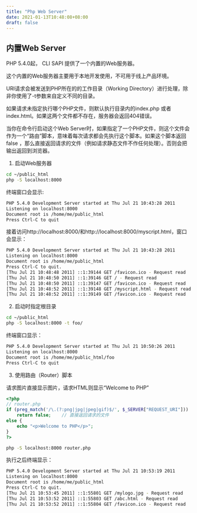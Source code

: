 ```yaml
---
title: "Php Web Server"
date: 2021-01-13T10:48:08+08:00
draft: false
---
```


## 内置Web Server

PHP 5.4.0起， CLI SAPI 提供了一个内置的Web服务器。

这个内置的Web服务器主要用于本地开发使用，不可用于线上产品环境。

URI请求会被发送到PHP所在的的工作目录（Working Directory）进行处理，除非你使用了-t参数来自定义不同的目录。

如果请求未指定执行哪个PHP文件，则默认执行目录内的index.php 或者 index.html。如果这两个文件都不存在，服务器会返回404错误。

当你在命令行启动这个Web Server时，如果指定了一个PHP文件，则这个文件会作为一个“路由”脚本，意味着每次请求都会先执行这个脚本。如果这个脚本返回 false ，那么直接返回请求的文件（例如请求静态文件不作任何处理）。否则会把输出返回到浏览器。

1. 启动Web服务器

```bash
cd ~/public_html
php -S localhost:8000
```

终端窗口会显示:

```bash
PHP 5.4.0 Development Server started at Thu Jul 21 10:43:28 2011
Listening on localhost:8000
Document root is /home/me/public_html
Press Ctrl-C to quit
```

接着访问http://localhost:8000/和http://localhost:8000/myscript.html，窗口会显示：

```bash
PHP 5.4.0 Development Server started at Thu Jul 21 10:43:28 2011
Listening on localhost:8000
Document root is /home/me/public_html
Press Ctrl-C to quit.
[Thu Jul 21 10:48:48 2011] ::1:39144 GET /favicon.ico - Request read
[Thu Jul 21 10:48:50 2011] ::1:39146 GET / - Request read
[Thu Jul 21 10:48:50 2011] ::1:39147 GET /favicon.ico - Request read
[Thu Jul 21 10:48:52 2011] ::1:39148 GET /myscript.html - Request read
[Thu Jul 21 10:48:52 2011] ::1:39149 GET /favicon.ico - Request read
```

2. 启动时指定根目录

```bash
cd ~/public_html
php -S localhost:8000 -t foo/
```

终端窗口显示：

```bash
PHP 5.4.0 Development Server started at Thu Jul 21 10:50:26 2011
Listening on localhost:8000
Document root is /home/me/public_html/foo
Press Ctrl-C to quit
```

3. 使用路由（Router）脚本

请求图片直接显示图片，请求HTML则显示“Welcome to PHP”
```php
<?php
// router.php
if (preg_match('/\.(?:png|jpg|jpeg|gif)$/', $_SERVER["REQUEST_URI"]))
    return false;    // 直接返回请求的文件
else { 
    echo "<p>Welcome to PHP</p>";
}
?>
```

```bash
php -S localhost:8000 router.php
```

执行之后终端显示：

```bash
PHP 5.4.0 Development Server started at Thu Jul 21 10:53:19 2011
Listening on localhost:8000
Document root is /home/me/public_html
Press Ctrl-C to quit.
[Thu Jul 21 10:53:45 2011] ::1:55801 GET /mylogo.jpg - Request read
[Thu Jul 21 10:53:52 2011] ::1:55803 GET /abc.html - Request read
[Thu Jul 21 10:53:52 2011] ::1:55804 GET /favicon.ico - Request read
```